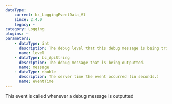 ```yaml
---
dataType:
    current: bz_LoggingEventData_V1
    since: 2.4.0
    legacy: ~
category: Logging
plugins: ~
parameters:
    - dataType: int
      description: The debug level that this debug message is being triggered at. `-d` corresponds to level 1, `-dd` to level 2, etc.
      name: level
    - dataType: bz_ApiString
      description: The debug message that is being outputted.
      name: message
    - dataType: double
      description: The server time the event occurred (in seconds.)
      name: eventTime
---
```


This event is called whenever a debug message is outputted
